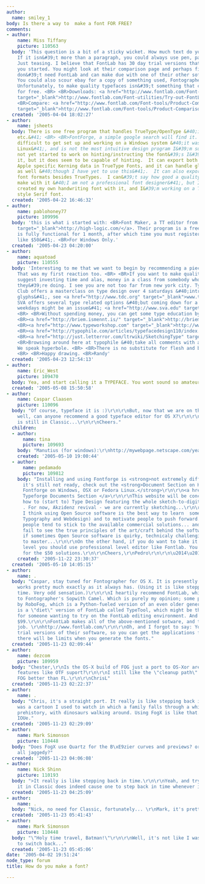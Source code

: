 ```yaml
---
author:
  name: smiley_1
body: Is there a way to  make a font FOR FREE?
comments:
- author:
    name: Miss Tiffany
    picture: 110563
  body: 'This question is a bit of a sticky wicket. How much text do you need to set?
    If it isn&#39;t more than a paragraph, you could always use pen, paper and photocopier.
    Just teasing. I believe that FontLab has 30 day trial versions that might get
    you started. You might look at their comparison page and perhaps find that you
    don&#39;t need FontLab and can make due with one of their other software packs.
    You could also scour ebay for a copy of something used, Fontographer for instance.
    Unfortunately, to make quality typefaces isn&#39;t something that can be done
    for free. <BR> <BR>Downloads: <a href="http://www.fontlab.com/Font-utilities/Try-out-FontLab-Products/"
    target="_blank">http://www.fontlab.com/Font-utilities/Try-out-FontLab-Products/</a>
    <BR>Compare: <a href="http://www.fontlab.com/Font-tools/Product-Comparison-Chart/"
    target="_blank">http://www.fontlab.com/Font-tools/Product-Comparison-Chart/</a>'
  created: '2005-04-04 18:02:27'
- author:
    name: jsheets
  body: There is one free program that handles TrueType/OpenType &#40;including Kerning,
    etc.&#41; <BR> <BR>FontForge, a simple google search will find it.  It is very
    difficult to get set up and working on a Windows system &#40;it was designed for
    Linux&#41;, and is not the most intuitive design program I&#39;m sure.  I have
    not yet started to work on hinting/instructing the font&#39;s I&#39;ve made in
    it, but it does seem to be capable of hinting.  It can export both OpenType and
    Apple specific Kerning data in TrueType Fonts, and it can handle glyph substitutions
    as well &#40;though I have yet to use this&#41;.  It can also export to other
    font formats besides TrueTypes.  I can&#39;t say how good a quality font you can
    make with it &#40;I am not a professional font designer&#41;, but I have already
    created my own handwriting font with it, and I&#39;m working on a Times New Roman
    style Serif font.
  created: '2005-04-22 16:46:32'
- author:
    name: pablohoney77
    picture: 109996
  body: 'this is what i started with: <BR>Font Maker, a TT editor from <a href="http://high-logic.com/"
    target="_blank">http://high-logic.com/</a>. Their program is a free download and
    is fully functional for 1 month, after which time you must register &#40;for something
    like $50&#41;. <BR>For Windows Only.'
  created: '2005-04-23 04:20:00'
- author:
    name: aquatoad
    picture: 110555
  body: 'Interesting to me that we want to begin by recommending a piece of software.
    That was my first reaction too. <BR> <BR>If you want to make quality fonts, I&#39;d
    suggest investing time and alas, money in a class from somebody who knows what
    they&#39;re doing. I see you are not too far from new york city. Type Director&#39;s
    Club offers a masterclass on type design over 4 saturdays &#40;intro to drawing
    glyphs&#41;, see <a href="http://www.tdc.org" target="_blank">www.tdc.org</a>.
    SVA offers several type related options &#40;but coming down for a semester on
    weekdays might be an issue&#41; <a href="http://www.sva.edu" target="_blank">www.sva.edu</a>.
    <BR> <BR>Without spending money, you can get some type education by visiting:
    <BR><a href="http://briem.ismennt.is/" target="_blank">http://briem.ismennt.is/</a>
    <BR><a href="http://www.typeworkshop.com" target="_blank">http://www.typeworkshop.com</a>
    <BR><a href="http://typophile.com/articles/typefacedesign110/index.html" target="_blank">http://typophile.com/articles/typefacedesign110/index.html</a>
    <BR><a href="http://just.letterror.com/ltrwiki/SketchingType" target="_blank">http://just.letterror.com/ltrwiki/SketchingType</a>
    <BR>Browsing around here at typophile &#40;take all comments with a grain of salt&#41;.
    We speak hyperbole. <BR> <BR>There is no substitute for flesh and blood instruction.
    <BR> <BR>Happy drawing. <BR>Randy'
  created: '2005-04-23 12:54:13'
- author:
    name: Eric_West
    picture: 109470
  body: Yea, and start calling it a TYPEFACE. You wont sound so amateur.
  created: '2005-05-08 15:50:58'
- author:
    name: Caspar Claasen
    picture: 110096
  body: "Of course, typeface it is :)\r\n\r\nBut, now that we are on the subject as
    well, can anyone recommend a good typeface editor for OS X?\r\n\r\nAs Fontographer
    is still in Classic...\r\n\r\nCheers."
  children:
  - author:
      name: tina
      picture: 109693
    body: "Manutius (for windows):\r\nhttp://mywebpage.netscape.com/yeahnoah/manutius.htm"
    created: '2005-05-10 19:00:44'
  - author:
      name: pedamado
      picture: 109812
    body: "Installing and using Fontforge is <strong>not extremely difficult!</strong>\r\n\r\nAlthough
      it's still not ready, check out the <strong>Document Section on How to Install
      Fontforge on Windows, OSX or Fedora Linux.</strong>\r\n\r\n<a href=\"http://www.typeforge.net/cms/index.php?option=com_content&task=category&sectionid=4&id=24&Itemid=31\">
      Typeforge Documents Section </a>\r\n\r\nThis website will be concentrating on
      how to (start to) Type Design featuring the whole sketch-to-digital typeface
      . For now, Akzidenz revival - we are currently sketching...\r\n\r\nActually,
      I think using Open Source software is the best way to learn  some subjects (like
      Typography and Webdesign) and to motivate people to push forward. Otherwise
      people tend to stick to the available commercial solutions... and sometimes
      fail to see the true principles of the art/craft behind the software mask. Even
      if sometimes Open Source software is quirky, technicaly challenging and hard
      to master...\r\n\r\nOn the other hand, if you do want to take it to the professional
      level you should use professional level editor like Fontlab. You shouldn't go
      for the $50 solutions.\r\n\r\nCheers,\r\nPedro\r\n\r\n\u2014\u2014\r\n<a href=\"http://www.typeforge.net\">www.typeforge.net</a>"
    created: '2005-11-22 23:30:37'
  created: '2005-05-10 14:05:15'
- author:
    name: .
  body: "Caspar, stay tuned for Fontographer for OS X. It is presently in Beta, and
    works pretty much exactly as it always has. (Using it is like stepping back in
    time. Very odd sensation.)\r\n\r\nI heartily recommend FontLab, which is the Concorde
    to Fontographer's Sopwith Camel. Which is purely my opinion; some people swear
    by RoboFog, which is a Python-fueled version of an even older generation of Fontographer.\r\n\r\nThere
    is a \"diet\" version of FontLab called TypeTool, which might be the right tool
    for someone wanting to try on the FontLab editing environment. And it only costs
    $99.\r\n\r\nFontLab makes all of the above-mentioned sotware, and they do a great
    job. \r\nhttp://www.fontlab.com/\r\n\r\nOh, and I forgot to say: You can download
    trial versions of their software, so you can get the applications for free, but
    there will be limits when you generate the fonts."
  created: '2005-11-23 02:09:44'
- author:
    name: dezcom
    picture: 109959
  body: "Chester,\r\nIs the OS-X build of FOG just a port to OS-Xor are there new
    features like OTF suport?\r\n\r\nI still like the \"cleanup path\" command in
    FOG better than FL.\r\n\r\nChrisL"
  created: '2005-11-23 02:22:37'
- author:
    name: .
  body: "Chris, it's a straight port. It really is like stepping back in time. There
    was a cartoon I used to watch in which a family falls through a whirlpool into
    prehistory, with dinosaurs walking around. Using FogX is like that. \r\n\r\nPS;
    IOUe."
  created: '2005-11-23 02:29:09'
- author:
    name: Mark Simonson
    picture: 110448
  body: "Does FogX use Quartz for the B\xE9zier curves and previews? or is it still
    all jaggedy?"
  created: '2005-11-23 04:06:08'
- author:
    name: Nick Shinn
    picture: 110193
  body: ">It really is like stepping back in time.\r\n\r\nYeah, and trying to run
    it in Classic does indeed cause one to step back in time whenever it freezes."
  created: '2005-11-23 04:25:09'
- author:
    name: .
  body: "Nick, no need for Classic, fortunately... \r\nMark, it's pretty crunchy:\r\n\r\n[img:sites/default/files/old-images/FogX_001.png]\r\n\r\n[img:sites/default/files/old-images/FogX_002.png]\r\n\r\n[img:sites/default/files/old-images/FogX_003.png]\r\n\r\n[img:sites/default/files/old-images/FogX_004.png]"
  created: '2005-11-23 05:41:43'
- author:
    name: Mark Simonson
    picture: 110448
  body: "\"Holy time travel, Batman!\"\r\n\r\nWell, it's not like I was expecting
    to switch back..."
  created: '2005-11-23 05:45:06'
date: '2005-04-02 19:51:24'
node_type: forum
title: How do you make a font?

---
```

